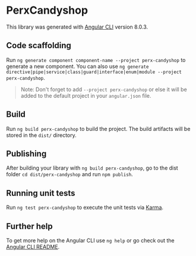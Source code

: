 # PerxCandyshop

This library was generated with [Angular CLI](https://github.com/angular/angular-cli) version 8.0.3.

## Code scaffolding

Run `ng generate component component-name --project perx-candyshop` to generate a new component. You can also use `ng generate directive|pipe|service|class|guard|interface|enum|module --project perx-candyshop`.
> Note: Don't forget to add `--project perx-candyshop` or else it will be added to the default project in your `angular.json` file. 

## Build

Run `ng build perx-candyshop` to build the project. The build artifacts will be stored in the `dist/` directory.

## Publishing

After building your library with `ng build perx-candyshop`, go to the dist folder `cd dist/perx-candyshop` and run `npm publish`.

## Running unit tests

Run `ng test perx-candyshop` to execute the unit tests via [Karma](https://karma-runner.github.io).

## Further help

To get more help on the Angular CLI use `ng help` or go check out the [Angular CLI README](https://github.com/angular/angular-cli/blob/master/README.md).
